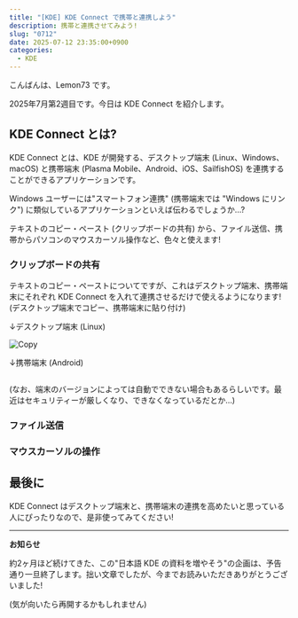 ```yaml
---
title: "[KDE] KDE Connect で携帯と連携しよう"
description: 携帯と連携させてみよう!
slug: "0712"
date: 2025-07-12 23:35:00+0900
categories:
  - KDE
---
```


こんばんは、Lemon73 です。

2025年7月第2週目です。今日は KDE Connect を紹介します。

## KDE Connect とは?

KDE Connect とは、KDE が開発する、デスクトップ端末 (Linux、Windows、macOS) と携帯端末 (Plasma Mobile、Android、iOS、SailfishOS) を連携することができるアプリケーションです。

Windows ユーザーには"スマートフォン連携" (携帯端末では "Windows にリンク") に類似しているアプリケーションといえば伝わるでしょうか…?

テキストのコピー・ペースト (クリップボードの共有) から、ファイル送信、携帯からパソコンのマウスカーソル操作など、色々と使えます!

### クリップボードの共有

テキストのコピー・ペーストについてですが、これはデスクトップ端末、携帯端末にそれぞれ KDE Connect を入れて連携させるだけで使えるようになります! (デスクトップ端末でコピー、携帯端末に貼り付け)

↓デスクトップ端末 (Linux)

![Copy](/images/kde/20250712-kde-connect-01.png)

↓携帯端末 (Android)

![]()

(なお、端末のバージョンによっては自動でできない場合もあるらしいです。最近はセキュリティーが厳しくなり、できなくなっているだとか…)

### ファイル送信

### マウスカーソルの操作

## 最後に

KDE Connect はデスクトップ端末と、携帯端末の連携を高めたいと思っている人にぴったりなので、是非使ってみてください!

---

**お知らせ**

約2ヶ月ほど続けてきた、この"日本語 KDE の資料を増やそう"の企画は、予告通り一旦終了します。拙い文章でしたが、今までお読みいただきありがとうございました!

(気が向いたら再開するかもしれません)
